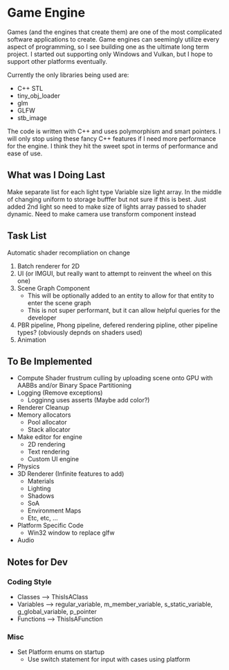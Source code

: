 # Game Engine
Games (and the engines that create them) are one of the most complicated software applications to create.
Game engines can seemingly utilize every aspect of programming, so I see building one as the ultimate long term project.
I started out supporting only Windows and Vulkan, but I hope to support other platforms eventually.

Currently the only libraries being used are:
* C++ STL
* tiny_obj_loader
* glm
* GLFW
* stb_image

The code is written with C++ and uses polymorphism and smart pointers.
I will only stop using these fancy C++ features if I need more performance for the engine.
I think they hit the sweet spot in terms of performance and ease of use.

## What was I Doing Last
Make separate list for each light type
Variable size light array. In the middle of changing uniform to storage bufffer but not sure if this is best.
Just added 2nd light so need to make size of lights array passed to shader dynamic.
Need to make camera use transform component instead

## Task List
Automatic shader recompliation on change
1. Batch renderer for 2D
2. UI (or IMGUI, but really want to attempt to reinvent the wheel on this one)
3. Scene Graph Component
    - This will be optionally added to an entity to allow for that entity to enter the scene graph
    - This is not super performant, but it can allow helpful queries for the developer
4. PBR pipeline, Phong pipeline, defered rendering pipline, other pipeline types? (obviously depnds on shaders used)
5. Animation

## To Be Implemented
* Compute Shader frustrum culling by uploading scene onto GPU with AABBs and/or Binary Space Partitioning
* Logging (Remove exceptions)
	* Logginng uses asserts (Maybe add color?)
* Renderer Cleanup
* Memory allocators
	* Pool allocator
	* Stack allocator
* Make editor for engine
	* 2D rendering
	* Text rendering
	* Custom UI engine
* Physics
* 3D Renderer (Infinite features to add)
	* Materials
	* Lighting
	* Shadows
	* SoA
	* Environment Maps
	* Etc, etc, ...
* Platform Specific Code
	* Win32 window to replace glfw
* Audio

## Notes for Dev
### Coding Style
* Classes --> ThisIsAClass
* Variables --> regular_variable, m_member_variable, s_static_variable, g_global_variable, p_pointer
* Functions --> ThisIsAFunction

### Misc
* Set Platform enums on startup
	* Use switch statement for input with cases using platform
